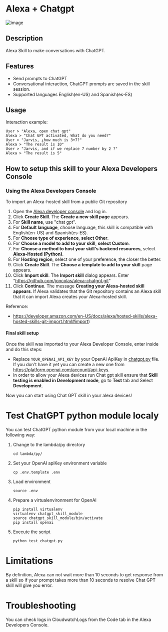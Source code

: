 # Alexa + Chatgpt

![image](https://user-images.githubusercontent.com/8049798/229324068-32287de1-a08e-40eb-bdaf-2e92c52b50c2.png)


## Description 

Alexa Skill to make conversations with ChatGPT.


## Features
- Send prompts to ChatGPT
- Conversational interaction, ChatGPT prompts are saved in the skill session.
- Supported languages English(en-US) and Spanish(es-ES)


## Usage

Interaction example:
  ```
  User > "Alexa, open chat gpt"
  Alexa > "Chat GPT activated, What do you need?"
  User > "Jarvis, ¿how much is 3+7?"
  Alexa > "The result is 10"
  User > "Jarvis, and if we replace 7 number by 2 ?"
  Alexa > "The result is 5"
  ```


## How to setup this skill to your Alexa Developers Console


### Using the Alexa Developers Console

To import an Alexa-hosted skill from a public Git repository

1. Open the [Alexa developer console](https://developer.amazon.com/alexa/console/ask) and log in.
1. Click **Create Skill**. The **Create a new skill page** appears.
1. For **Skill name**, use "chat gpt".
1. For **Default language**, choose language, this skill is compatible with English(en-US) and Spanish(es-ES).
1. For **Choose type of experience**, **select Other**.
1. For **Choose a model to add to your skill**, **select Custom**.
1. For **Choose a method to host your skill's backend resources**, select **Alexa-Hosted (Python)**.
1. For **Hosting region**, select one of your preference, the closer the better.
1. Click **Create Skill**. The **Choose a template to add to your skill** page appears.
1. Click **Import skill**. The **Import skill** dialog appears. Enter "https://github.com/joncolas/alexa-chatgpt.git"
1. Click **Continue**. The message **Creating your Alexa-hosted skill appears**. If Alexa validates that the Git repository contains an Alexa skill that it can import Alexa creates your Alexa-hosted skill.

Reference:
- https://developer.amazon.com/en-US/docs/alexa/hosted-skills/alexa-hosted-skills-git-import.html#import)


#### Final skill setup

Once the skill was imported to your Alexa Developer Console, enter inside and do this steps:
- Replace `YOUR_OPENAI_API_KEY` by your OpenAi ApiKey in [chatgpt.py](lambda/py/chatgpt.py) file. If you don't have it yet you can create a new one from https://platform.openai.com/account/api-keys.
- In order to allow your Alexa devices run Chat gpt skill ensure that **Skill testing is enabled in Development mode**, go to **Test** tab and Select **Development**.

Now you can start using Chat GPT skill in your alexa devices!


# Test ChatGPT python module localy

You can test ChatGPT python module from your local machine in the following way:
1. Change to the lambda/py directory
    ```
    cd lambda/py/
    ```
1. Set your OpenAI apiKey environment variable
    ```
    cp .env.template .env
    ```
1. Load environment
    ```
    source .env
    ```
1. Prepare a virtualenvironment for OpenAI
    ```
    pip install virtualenv
    virtualenv chatgpt_skill_module
    source chatgpt_skill_module/bin/activate
    pip install openai
    ```
1. Execute the script
    ```
    python test_chatgpt.py
    ```


# Limitations

By definition, Alexa can not wait more than 10 seconds to get response from a skill so if your prompt takes more than 10 seconds to resolve Chat GPT skill will give you error.


# Troubleshooting

You can check logs in CloudwatchLogs from the Code tab in the Alexa Developers Console.

